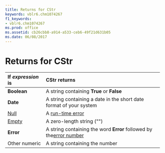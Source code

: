 ```yaml
---
title: Returns for CStr
keywords: vblr6.chm1074267
f1_keywords:
- vblr6.chm1074267
ms.prod: office
ms.assetid: cb26cbb8-a914-a533-ceb6-49f21d631b05
ms.date: 06/08/2017
---
```



# Returns for CStr


|**If  _expression_ is**|**CStr returns**|
|:-----|:-----|
|**Boolean**|A string containing  **True** or **False**|
|**Date**|A string containing a date in the short date format of your system|
|[Null](../../Glossary/vbe-glossary.md)|A [run-time error](../../Glossary/vbe-glossary.md)|
|[Empty](../../Glossary/vbe-glossary.md)|A zero-length string ("")|
|**Error**|A string containing the word  **Error** followed by the[error number](../../Glossary/vbe-glossary.md)|
|Other numeric|A string containing the number|


